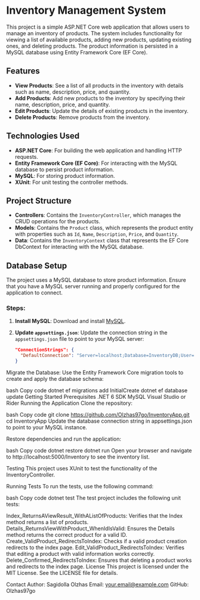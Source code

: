 # Inventory Management System

This project is a simple ASP.NET Core web application that allows users to manage an inventory of products. The system includes functionality for viewing a list of available products, adding new products, updating existing ones, and deleting products. The product information is persisted in a MySQL database using Entity Framework Core (EF Core).

## Features

- **View Products**: See a list of all products in the inventory with details such as name, description, price, and quantity.
- **Add Products**: Add new products to the inventory by specifying their name, description, price, and quantity.
- **Edit Products**: Update the details of existing products in the inventory.
- **Delete Products**: Remove products from the inventory.

## Technologies Used

- **ASP.NET Core**: For building the web application and handling HTTP requests.
- **Entity Framework Core (EF Core)**: For interacting with the MySQL database to persist product information.
- **MySQL**: For storing product information.
- **XUnit**: For unit testing the controller methods.

## Project Structure

- **Controllers**: Contains the `InventoryController`, which manages the CRUD operations for the products.
- **Models**: Contains the `Product` class, which represents the product entity with properties such as `Id`, `Name`, `Description`, `Price`, and `Quantity`.
- **Data**: Contains the `InventoryContext` class that represents the EF Core DbContext for interacting with the MySQL database.

## Database Setup

The project uses a MySQL database to store product information. Ensure that you have a MySQL server running and properly configured for the application to connect.

### Steps:

1. **Install MySQL**:
   Download and install [MySQL](https://www.mysql.com/downloads/).

2. **Update `appsettings.json`**:
   Update the connection string in the `appsettings.json` file to point to your MySQL server:
   
   ```json
   "ConnectionStrings": {
     "DefaultConnection": "Server=localhost;Database=InventoryDB;User=root;Password=your_password;"
   }
Migrate the Database: Use the Entity Framework Core migration tools to create and apply the database schema:

bash
Copy code
dotnet ef migrations add InitialCreate
dotnet ef database update
Getting Started
Prerequisites
.NET 6 SDK
MySQL
Visual Studio or Rider
Running the Application
Clone the repository:

bash
Copy code
git clone https://github.com/Olzhas97go/InventoryApp.git
cd InventoryApp
Update the database connection string in appsettings.json to point to your MySQL instance.

Restore dependencies and run the application:

bash
Copy code
dotnet restore
dotnet run
Open your browser and navigate to http://localhost:5000/Inventory to see the inventory list.

Testing
This project uses XUnit to test the functionality of the InventoryController.

Running Tests
To run the tests, use the following command:

bash
Copy code
dotnet test
The test project includes the following unit tests:

Index_ReturnsAViewResult_WithAListOfProducts: Verifies that the Index method returns a list of products.
Details_ReturnsViewWithProduct_WhenIdIsValid: Ensures the Details method returns the correct product for a valid ID.
Create_ValidProduct_RedirectsToIndex: Checks if a valid product creation redirects to the index page.
Edit_ValidProduct_RedirectsToIndex: Verifies that editing a product with valid information works correctly.
Delete_Confirmed_RedirectsToIndex: Ensures that deleting a product works and redirects to the index page.
License
This project is licensed under the MIT License. See the LICENSE file for details.

Contact
Author: Sagidolla Olzhas
Email: your.email@example.com
GitHub: Olzhas97go
